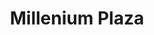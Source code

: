 ---
title: "Millenium Plaza"
url: /colon/millenium-plaza-carretera-transistmica/
shop: Einkaufszentrum
---